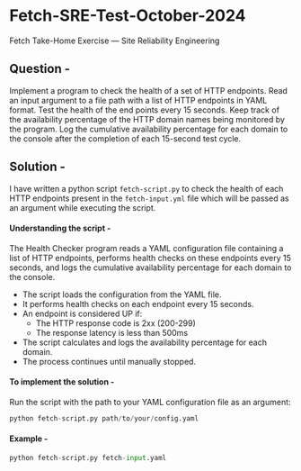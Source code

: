 # Fetch-SRE-Test-October-2024
Fetch Take-Home Exercise — Site Reliability Engineering
## Question - 

Implement a program to check the health of a set of HTTP endpoints. Read an input argument to a file path with a list of HTTP endpoints in YAML format. Test the health of the end points every 15 seconds. Keep track of the availability percentage of the HTTP domain names being monitored by the program. Log the cumulative availability percentage for each domain to the console after the completion of each 15-second test cycle. 

## Solution -

I have written a python script `fetch-script.py` to check the health of each HTTP endpoints present in the `fetch-input.yml` file which will be passed as an argument while executing the script. 

#### Understanding the script -
The Health Checker program reads a YAML configuration file containing a list of HTTP endpoints, performs health checks on these endpoints every 15 seconds, and logs the cumulative availability percentage for each domain to the console.

- The script loads the configuration from the YAML file.
- It performs health checks on each endpoint every 15 seconds.
- An endpoint is considered UP if:
    - The HTTP response code is 2xx (200-299)
    - The response latency is less than 500ms
- The script calculates and logs the availability percentage for each domain.
- The process continues until manually stopped.

#### To implement the solution -
Run the script with the path to your YAML configuration file as an argument:
```py
python fetch-script.py path/to/your/config.yaml
```
#### Example - 
```py
python fetch-script.py fetch-input.yaml
```
